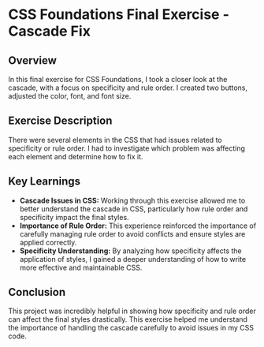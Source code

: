 # CSS Foundations Final Exercise - Cascade Fix

## Overview

In this final exercise for CSS Foundations, I took a closer look at the cascade, with a focus on specificity and rule order. I created two buttons, adjusted the color, font, and font size.

## Exercise Description

There were several elements in the CSS that had issues related to specificity or rule order. I had to investigate which problem was affecting each element and determine how to fix it. 

## Key Learnings

- **Cascade Issues in CSS:** Working through this exercise allowed me to better understand the cascade in CSS, particularly how rule order and specificity impact the final styles.
- **Importance of Rule Order:** This experience reinforced the importance of carefully managing rule order to avoid conflicts and ensure styles are applied correctly.
- **Specificity Understanding:** By analyzing how specificity affects the application of styles, I gained a deeper understanding of how to write more effective and maintainable CSS.


## Conclusion

This project was incredibly helpful in showing how specificity and rule order can affect the final styles drastically. This exercise helped me understand the importance of handling the cascade carefully to avoid issues in my CSS code.
